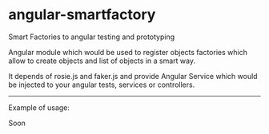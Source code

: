 # angular-smartfactory

Smart Factories to angular testing and prototyping

Angular module which would be used to register objects factories which allow to create objects 
and list of objects in a smart way. 

It depends of rosie.js and faker.js and provide Angular Service which would be injected to your angular tests, services or controllers.

-------------------------
Example of usage:

Soon
